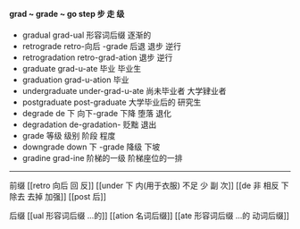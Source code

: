 #### grad ~ grade ~ go step 步 走 级

- gradual grad-ual 形容词后缀 逐渐的
- retrograde  retro-向后 -grade 后退 退步 逆行
- retrogradation retro-grad-ation 退步 逆行
- graduate grad-u-ate  毕业 毕业生
- graduation grad-u-ation 毕业
- undergraduate under-grad-u-ate 尚未毕业者 大学肄业者
- postgraduate post-graduate 大学毕业后的 研究生
- degrade de 下 向下-grade 下降 堕落 退化
- degradation de-gradation- 贬黜 退出
- grade 等级 级别 阶段 程度
- downgrade down 下 -grade 降级  下坡
- gradine grad-ine  阶梯的一级 阶梯座位的一排

---
前缀
[[retro  向后 回  反]]
[[under 下  内(用于衣服)  不足  少  副 次]]
[[de   非 相反 下 除去 去掉 加强]]
[[post 后]]

后缀
[[ual 形容词后缀 ...的]]
[[ation 名词后缀]]
[[ate 形容词后缀  ...的 动词后缀]]
